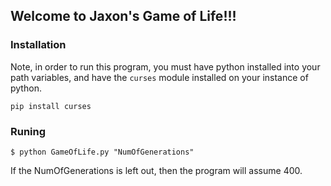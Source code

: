 ## Welcome to Jaxon's Game of Life!!!

### Installation
Note, in order to run this program, you must have python installed into your path variables, and have the `curses` module installed on your instance of python.

```
pip install curses
```

### Runing
```
$ python GameOfLife.py "NumOfGenerations"
```

If the NumOfGenerations is left out, then the program will assume 400.
